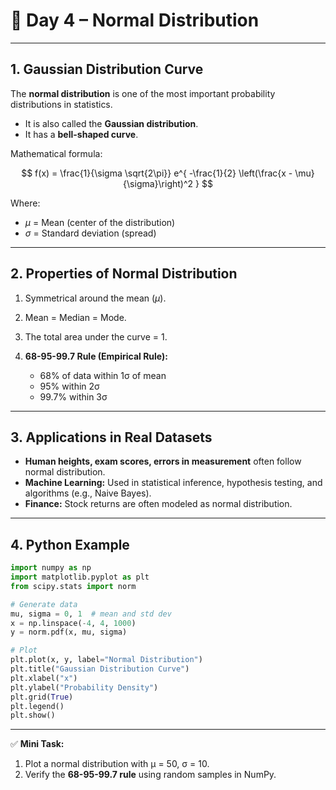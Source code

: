 

# 📘 Day 4 – Normal Distribution

---

## 1. Gaussian Distribution Curve

The **normal distribution** is one of the most important probability distributions in statistics.

* It is also called the **Gaussian distribution**.
* It has a **bell-shaped curve**.

Mathematical formula:

$$
f(x) = \frac{1}{\sigma \sqrt{2\pi}} e^{ -\frac{1}{2} \left(\frac{x - \mu}{\sigma}\right)^2 }
$$

Where:

* $\mu$ = Mean (center of the distribution)
* $\sigma$ = Standard deviation (spread)

---

## 2. Properties of Normal Distribution

1. Symmetrical around the mean ($\mu$).
2. Mean = Median = Mode.
3. The total area under the curve = 1.
4. **68-95-99.7 Rule (Empirical Rule):**

   * 68% of data within 1σ of mean
   * 95% within 2σ
   * 99.7% within 3σ

---

## 3. Applications in Real Datasets

* **Human heights, exam scores, errors in measurement** often follow normal distribution.
* **Machine Learning:** Used in statistical inference, hypothesis testing, and algorithms (e.g., Naive Bayes).
* **Finance:** Stock returns are often modeled as normal distribution.

---

## 4. Python Example

```python
import numpy as np
import matplotlib.pyplot as plt
from scipy.stats import norm

# Generate data
mu, sigma = 0, 1  # mean and std dev
x = np.linspace(-4, 4, 1000)
y = norm.pdf(x, mu, sigma)

# Plot
plt.plot(x, y, label="Normal Distribution")
plt.title("Gaussian Distribution Curve")
plt.xlabel("x")
plt.ylabel("Probability Density")
plt.grid(True)
plt.legend()
plt.show()
```

---

✅ **Mini Task:**

1. Plot a normal distribution with μ = 50, σ = 10.
2. Verify the **68-95-99.7 rule** using random samples in NumPy.

